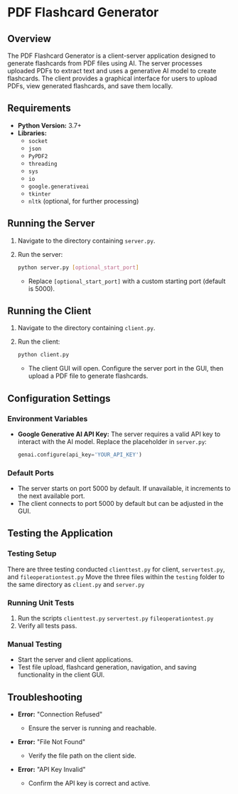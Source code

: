 # PDF Flashcard Generator

## Overview

The PDF Flashcard Generator is a client-server application designed to generate flashcards from PDF files using AI. The server processes uploaded PDFs to extract text and uses a generative AI model to create flashcards. The client provides a graphical interface for users to upload PDFs, view generated flashcards, and save them locally.

## Requirements

- **Python Version:** 3.7+
- **Libraries:**
  - `socket`
  - `json`
  - `PyPDF2`
  - `threading`
  - `sys`
  - `io`
  - `google.generativeai`
  - `tkinter`
  - `nltk` (optional, for further processing)

## Running the Server

1. Navigate to the directory containing `server.py`.
2. Run the server:

   ```bash
   python server.py [optional_start_port]
   ```

   - Replace `[optional_start_port]` with a custom starting port (default is 5000).

## Running the Client

1. Navigate to the directory containing `client.py`.
2. Run the client:

   ```bash
   python client.py
   ```

   - The client GUI will open. Configure the server port in the GUI, then upload a PDF file to generate flashcards.

## Configuration Settings

### Environment Variables
- **Google Generative AI API Key:** The server requires a valid API key to interact with the AI model. Replace the placeholder in `server.py`:

  ```python
  genai.configure(api_key='YOUR_API_KEY')
  ```

### Default Ports
- The server starts on port 5000 by default. If unavailable, it increments to the next available port.
- The client connects to port 5000 by default but can be adjusted in the GUI.

## Testing the Application

### Testing Setup
There are three testing conducted `clienttest.py` for client, `servertest.py`, and `fileoperationtest.py`
Move the three files within the `testing` folder to the same directory as `client.py` and `server.py`


### Running Unit Tests
1. Run the scripts `clienttest.py` `servertest.py` `fileoperationtest.py`
2. Verify all tests pass.

### Manual Testing
- Start the server and client applications.
- Test file upload, flashcard generation, navigation, and saving functionality in the client GUI.

## Troubleshooting

- **Error:** "Connection Refused"
  - Ensure the server is running and reachable.

- **Error:** "File Not Found"
  - Verify the file path on the client side.

- **Error:** "API Key Invalid"
  - Confirm the API key is correct and active.